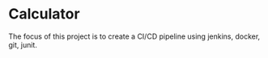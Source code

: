 # Calculator
The focus of this project is to create a CI/CD pipeline using jenkins, docker, git, junit. 
